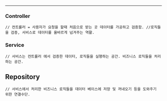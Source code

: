 
---
### Controller

`// 컨트롤러 = 사용자가 요청을 할때 처음으로 받는 곳 데이터를 가공하고 검증함. //로직들을 검증, 서비스로 데이터를 올바르게 넘겨주는 역활.`

### Service

`// 서비스는 컨트롤러 에서 검증한 데이터, 로직들을 실행하는 공간. 비즈니스 로직들을 처리하는 공간.`

## Repository
`// 서비스에서 처리한 비즈니스 로직들을 데이터 베이스에 저장 및 꺼내오기 등을 도와주기 위한 연결수단.`
